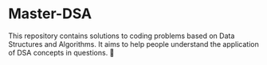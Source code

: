 # Master-DSA
This repository contains solutions to coding problems based on Data Structures and Algorithms. It aims to help people understand the application of DSA concepts in questions. 🚀
